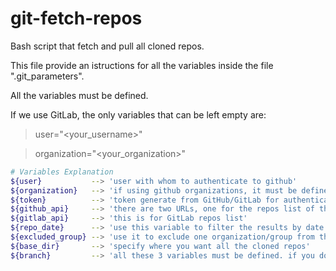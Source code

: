 git-fetch-repos
===========

Bash script that fetch and pull all cloned repos.

This file provide an istructions for all the variables inside the file ".git_parameters".

All the variables must be defined.

If we use GitLab, the only variables that can be left empty are:

> user="<your_username>"

> organization="<your_organization>"

```bash
# Variables Explanation
${user}           --> 'user with whom to authenticate to github' 
${organization}   --> 'if using github organizations, it must be defined to see repositories'
${token}          --> 'token generate from GitHub/GitLab for authentication'
${github_api}     --> 'there are two URLs, one for the repos list of the user and another for the repos list of the organization'
${gitlab_api}     --> 'this is for GitLab repos list'
${repo_date}      --> 'use this variable to filter the results by date. the date format is YYYY-MM-DD, you can insert it all or even a part, eg. 2022 or 2022-05. if you don`t want any filter you can put "date" as value'
${excluded_group} --> 'use it to exclude one organization/group from the list. if you don`t want any filter you must put a random word as value (eg. "pippo")'
${base_dir}       --> 'specify where you want all the cloned repos'
${branch}         --> 'all these 3 variables must be defined. if you don`t know or don`t have a branch priority, you can put a random word as a value to be able to clone the default branch (eg. "pippo")'
```
